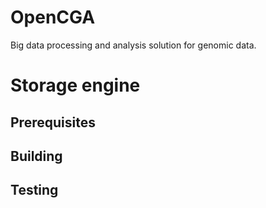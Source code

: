 OpenCGA
=======

Big data processing and analysis solution for genomic data.


# Storage engine

## Prerequisites


## Building


## Testing
